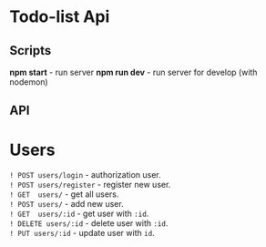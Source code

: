 # Todo-list Api

## Scripts
**npm start** - run server
**npm run dev** - run server for develop (with nodemon)

## API
# Users
```! POST users/login``` - authorization user.  
```! POST users/register``` - register new user.  
```! GET  users/``` - get all users.  
```! POST users/``` - add new user.  
```! GET  users/:id``` - get user with ```:id```.  
```! DELETE users/:id``` - delete user with ```:id```.  
```! PUT users/:id``` - update user with ```id```.  

